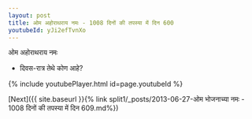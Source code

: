 ```yaml
---
layout: post
title: ओम अहोराथराय नमः - 1008 दिनों की तपस्या में दिन 600
youtubeId: yJi2efTvnXo
---
```

 
 
 ओम अहोराथराय नमः  
 
 -  दिवस-रात्र तेथे कोण आहे? 
 
  
 
  
 
 
 
 
 
 


{% include youtubePlayer.html id=page.youtubeId %}
 
[Next]({{ site.baseurl }}{% link  split1/_posts/2013-06-27-ओम भोजनाच्या नमः - 1008 दिनों की तपस्या में दिन 609.md%})
 
